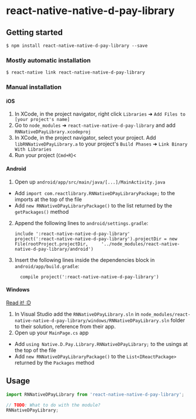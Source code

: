 
# react-native-native-d-pay-library

## Getting started

`$ npm install react-native-native-d-pay-library --save`

### Mostly automatic installation

`$ react-native link react-native-native-d-pay-library`

### Manual installation


#### iOS

1. In XCode, in the project navigator, right click `Libraries` ➜ `Add Files to [your project's name]`
2. Go to `node_modules` ➜ `react-native-native-d-pay-library` and add `RNNativeDPayLibrary.xcodeproj`
3. In XCode, in the project navigator, select your project. Add `libRNNativeDPayLibrary.a` to your project's `Build Phases` ➜ `Link Binary With Libraries`
4. Run your project (`Cmd+R`)<

#### Android

1. Open up `android/app/src/main/java/[...]/MainActivity.java`
  - Add `import com.reactlibrary.RNNativeDPayLibraryPackage;` to the imports at the top of the file
  - Add `new RNNativeDPayLibraryPackage()` to the list returned by the `getPackages()` method
2. Append the following lines to `android/settings.gradle`:
  	```
  	include ':react-native-native-d-pay-library'
  	project(':react-native-native-d-pay-library').projectDir = new File(rootProject.projectDir, 	'../node_modules/react-native-native-d-pay-library/android')
  	```
3. Insert the following lines inside the dependencies block in `android/app/build.gradle`:
  	```
      compile project(':react-native-native-d-pay-library')
  	```

#### Windows
[Read it! :D](https://github.com/ReactWindows/react-native)

1. In Visual Studio add the `RNNativeDPayLibrary.sln` in `node_modules/react-native-native-d-pay-library/windows/RNNativeDPayLibrary.sln` folder to their solution, reference from their app.
2. Open up your `MainPage.cs` app
  - Add `using Native.D.Pay.Library.RNNativeDPayLibrary;` to the usings at the top of the file
  - Add `new RNNativeDPayLibraryPackage()` to the `List<IReactPackage>` returned by the `Packages` method


## Usage
```javascript
import RNNativeDPayLibrary from 'react-native-native-d-pay-library';

// TODO: What to do with the module?
RNNativeDPayLibrary;
```
  